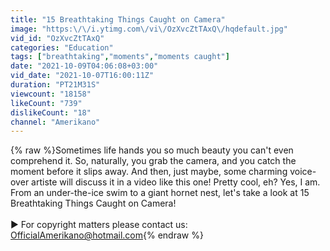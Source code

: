```yaml
---
title: "15 Breathtaking Things Caught on Camera"
image: "https:\/\/i.ytimg.com\/vi\/OzXvcZtTAxQ\/hqdefault.jpg"
vid_id: "OzXvcZtTAxQ"
categories: "Education"
tags: ["breathtaking","moments","moments caught"]
date: "2021-10-09T04:06:08+03:00"
vid_date: "2021-10-07T16:00:11Z"
duration: "PT21M31S"
viewcount: "18158"
likeCount: "739"
dislikeCount: "18"
channel: "Amerikano"
---
```

{% raw %}Sometimes life hands you so much beauty you can't even comprehend it. So, naturally, you grab the camera, and you catch the moment before it slips away. And then, just maybe, some charming voice-over artiste will discuss it in a video like this one! Pretty cool, eh? Yes, I am. From an under-the-ice swim to a giant hornet nest, let's take a look at 15 Breathtaking Things Caught on Camera!<br /><br />► For copyright matters please contact us: OfficialAmerikano@hotmail.com{% endraw %}
